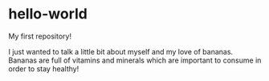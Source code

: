 # hello-world
My first repository!

I just wanted to talk a little bit about myself and my love of bananas.
Bananas are full of vitamins and minerals which are important to consume in order to stay healthy!
